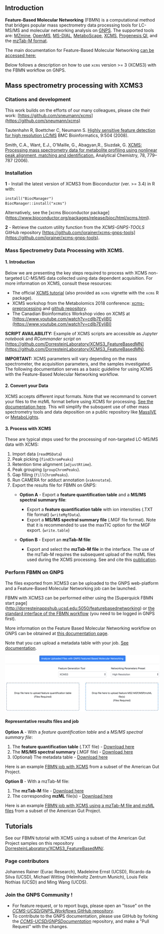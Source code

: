 ## Introduction

**Feature-Based Molecular Networking** (FBMN) is a computational method that bridges popular mass spectrometry data processing tools for LC-MS/MS and molecular networking analysis on [GNPS](http://gnps.ucsd.edu). The supported tools are: [MZmine](featurebasedmolecularnetworking-with-mzmine2.md), [OpenMS](featurebasedmolecularnetworking-with-openms.md), [MS-DIAL](featurebasedmolecularnetworking-with-ms-dial.md), [MetaboScape](featurebasedmolecularnetworking-with-metaboscape.md), [XCMS](featurebasedmolecularnetworking-with-xcms3.md), [Progenesis QI](featurebasedmolecularnetworking-with-progenesisQI.md), and the [mzTab-M format](featurebasedmolecularnetworking-with-mztab-m.md).

The main documentation for Feature-Based Molecular Networking [can be accessed here:](featurebasedmolecularnetworking.md)

Below follows a description on how to use `xcms` version >= 3 (XCMS3) with the
FBMN workflow on GNPS.

## Mass spectrometry processing with XCMS3

### Citations and development

This work builds on the efforts of our many colleagues, please cite their work: [https://github.com/sneumann/xcms](https://github.com/sneumann/xcms)

Tautenhahn R, Boettcher C, Neumann S. [Highly sensitive feature detection for
high resolution LC/MS](https://doi.org/10.1186/1471-2105-9-504) BMC
Bioinformatics, 9:504 (2008).

Smith, C.A., Want, E.J., O'Maille, G., Abagyan,R., Siuzdak, G. [XCMS: Processing
mass spectrometry data for metabolite profiling using nonlinear peak alignment, matching and identification.](https://pubs.acs.org/doi/10.1021/ac051437y)
Analytical Chemistry, 78, 779–787 (2006).

### Installation

**1** - Install the latest version of XCMS3 from Bioconductor (ver. >= 3.4) in R with:
	

```
install("BiocManager")
BiocManager::install("xcms")
```

Alternatively, see the [xcms Bioconductor package] (https://www.bioconductor.org/packages/release/bioc/html/xcms.html).

**2** - Retrieve the custom utility function from the *XCMS-GNPS-TOOLS* GitHub repository
[https://github.com/jorainer/xcms-gnps-tools](https://github.com/jorainer/xcms-gnps-tools).


### Mass Spectrometry Data Processing with XCMS.

#### 1. Introduction 

Below we are presenting the key steps required to process with XCMS
non-targeted LC-MS/MS data collected using data dependent acquisition. For more information on XCMS, consult these resources:

- The official [XCMS
  tutorial](https://bioconductor.org/packages/release/bioc/vignettes/xcms/inst/doc/xcms.html)
  (also provided as `xcms` vignette with the `xcms` R package).
- XCMS workshop from the Metabolomics 2018 conference:
  [xcms-preprocessing](https://jorainer.github.io/metabolomics2018/xcms-preprocessing.html)
  and [github repository](https://github.com/jorainer/metabolomics2018).
- The Canadian Bioinformatics Workshop video on XCMS at [https://www.youtube.com/watch?v=cdIb7EyIiBI](https://www.youtube.com/watch?v=cdIb7EyIiBI)

**SCRIPT AVAILABILITY:** Example of XCMS scripts are accessible as *Jupyter
notebook* and *RCommander script* on
[https://github.com/DorresteinLaboratory/XCMS3_FeatureBasedMN](https://github.com/DorresteinLaboratory/XCMS3_FeatureBasedMN).

**IMPORTANT:** XCMS parameters will vary depending on the mass spectrometer,
the acquisition parameters, and the samples investigated. The following
documentation serves as a basic guideline for using XCMS with the Feature-Based
Molecular Networking workflow.

#### 2. Convert your Data

XCMS accepts different input formats. Note that we recommand to convert
your files to the mzML format before using XCMS for processing. [See the
documentation here](fileconversion.md). This will simplify the subsquent use of other mass spectrometry tools and data deposition on a public repository like [MassIVE](datasets.md) or [MetaboLights](https://www.ebi.ac.uk/metabolights/).

#### 3. Process with XCMS

These are typical steps used for the processing of non-targeted LC-MS/MS data with XCMS:

1. Import data (`readMSData`)
2. Peak picking (`findChromPeaks`)
3. Retention time alignment (`adjustRtime`).
4. Peak grouping (`groupChromPeaks`).
5. Gap filling (`fillChromPeaks`).
6. Run CAMERA for adduct annotation (`xsAnnotate`).
6. Export the results file for FBMN on GNPS:
	- **Option A** - Export a **feature quantification table** and a **MS/MS spectral summary file**:
		-	Export a **feature quantification table** with ion intensities (.TXT file format) (`writeMgfData`).
		-  	Export a **MS/MS spectral summary file** (.MGF file format). Note that it is recommended to use the maxTIC option for the MGF export. (`write.table`)
	- **Option B** - Export an **mzTab-M file**:
 
 		- Export and select the **mzTab-M file** in the interface. The use of the mzTab-M requires the subsequent upload of the mzML files used during the XCMS processing. See and cite this [publication](https://pubs.acs.org/doi/abs/10.1021/acs.analchem.8b04310).
 

### Perform FBMN on GNPS

The files exported from XCMS3 can be uploaded to the GNPS web-platform and a
Feature-Based Molecular Networking job can be launched.

FBMN with XCMS3 can be performed either using the [Superquick FBMN start page] (http://dorresteinappshub.ucsd.edu:5050/featurebasednetworking) or [the standard interface of the FBMN workflow](https://gnps.ucsd.edu/ProteoSAFe/index.jsp?params=%7B%22workflow%22:%22FEATURE-BASED-MOLECULAR-NETWORKING%22,%22library_on_server%22:%22d.speclibs;%22%7D) (you need to be logged in GNPS first).

More information on the Feature Based Molecular Networking workflow on GNPS can
be obtained at [this documentation page](featurebasedmolecularnetworking.md).

Note that you can upload a metadata table with your job. [See
documentation](networking.md#metadata).

![img](img/featurebasedmolecularnetworking/xcms_quickstart.png)

#### Representative results files and job

**Option A** - With a *feature quantification table* and a *MS/MS spectral summary file*:
	
1. The **feature quantification table** (.TXT file) - [Download here](tutorials/AG_tutorial_files/XCMS3-GNPS_AG_test_featuretable.txt)
2. The **MS/MS spectral summary** (.MGF file) - [Download here](tutorials/AG_tutorial_files/XCMS3-GNPS_AG_test_GNPS.mgf)
3. (Optional) The metadata table - [Download here](tutorials/AG_tutorial_files/metadata_GNPS_table_AMG_key_ones_cleaned.txt)

Here is an example [FBMN job with XCMS](https://proteomics2.ucsd.edu/ProteoSAFe/status.jsp?task=f3f28a930b334dd09f310795fceae4cd) from a subset of the American Gut Project.

**Option B** - With a mzTab-M file:

1. The **mzTab-M** file - [Download here](tutorials/AG_tutorial_files/TBProvided)
2. The corresponding **mzML** file(s) - [Download here](tutorials/AG_tutorial_files/TBProvided)

Here is an example [FBMN job with XCMS using a mzTab-M file and mzML files](TBProv) from a subset of the American Gut Project.

## Tutorials

See our FBMN tutorial with XCMS using a subset of the American Gut Project samples on this repository [DorresteinLaboratory/XCMS3_FeatureBasedMN/](https://github.com/DorresteinLaboratory/XCMS3_FeatureBasedMN/).

### Page contributors

Johannes Rainer (Eurac Research), Madeleine Ernst (UCSD), Ricardo da Silva
(UCSD), Michael Witting (Helmholtz Zentrum Munich), Louis Felix Nothias (UCSD) and Ming Wang (UCDS). 

### Join the GNPS Community !

- For feature request, or to report bugs, please open an "Issue" on the [*CCMS-UCSD/GNPS_Workflows* GitHub repository](https://github.com/CCMS-UCSD/GNPS_Workflows).
- To contribute to the GNPS documentation, please use GitHub by forking the [*CCMS-UCSD/GNPSDocumentation*]((https://github.com/CCMS-UCSD/GNPSDocumentation)) repository, and make a "Pull Request" with the changes.
